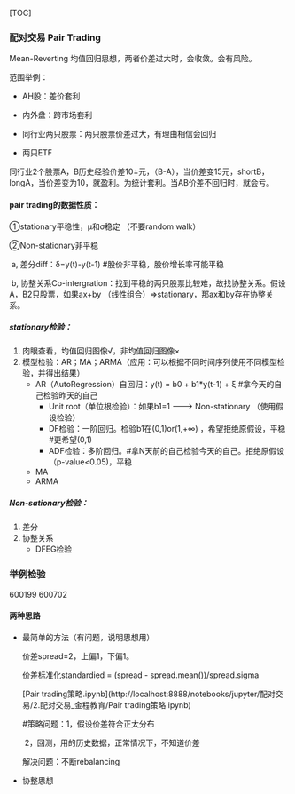 [TOC]

### 配对交易 Pair Trading

Mean-Reverting 均值回归思想，两者价差过大时，会收敛。会有风险。

范围举例：

- AH股：差价套利

- 内外盘：跨市场套利
- 同行业两只股票：两只股票价差过大，有理由相信会回归
- 两只ETF

同行业2个股票A，B历史经验价差10±元，（B-A），当价差变15元，shortB，longA，当价差变为10，就盈利。为统计套利。当AB价差不回归时，就会亏。

#### pair trading的数据性质：

①stationary平稳性，μ和σ稳定 （不要random walk）

②Non-stationary非平稳    

​		a,  差分diff：δ=y(t)-y(t-1) 	#股价非平稳，股价增长率可能平稳

​		b, 协整关系Co-intergration：找到平稳的两只股票比较难，故找协整关系。假设A，B2只股票，如果ax+by           		    （线性组合）=>stationary，那ax和by存在协整关系。

##### stationary检验：

1. 肉眼查看，均值回归图像√，非均值回归图像×
2. 模型检验：AR；MA；ARMA（应用：可以根据不同时间序列使用不同模型检验，并得出结果）
   - AR（AutoRegression）自回归：y(t) = b0 + b1*y(t-1) + ξ               #拿今天的自己检验昨天的自己
     - Unit root（单位根检验）：如果b1=1 ---> Non-stationary （使用假设检验）
     - DF检验：一阶回归。检验b1在(0,1)or(1,+∞) ，希望拒绝原假设，平稳      #更希望(0,1)
     - ADF检验：多阶回归。#拿N天前的自己检验今天的自己。拒绝原假设（p-value<0.05)，平稳
   - MA
   - ARMA

##### Non-sationary检验：

1. 差分
2. 协整关系 
   - DFEG检验

### 举例检验

600199   600702

#### 两种思路

- 最简单的方法（有问题，说明思想用）

  价差spread=2，上偏1，下偏1。

  价差标准化standardied = (spread - spread.mean())/spread.sigma

   [Pair trading策略.ipynb](http://localhost:8888/notebooks/jupyter/配对交易/2.配对交易_金程教育/Pair trading策略.ipynb) 

  #策略问题：1，假设价差符合正太分布

  ​			          2，回测，用的历史数据，正常情况下，不知道价差

  解决问题：不断rebalancing

- 协整思想


